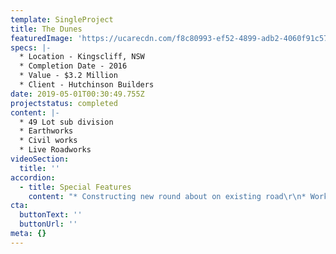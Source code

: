 ```yaml
---
template: SingleProject
title: The Dunes
featuredImage: 'https://ucarecdn.com/f8c80993-ef52-4899-adb2-4060f91c579e/'
specs: |-
  * Location - Kingscliff, NSW
  * Completion Date - 2016
  * Value - $3.2 Million
  * Client - Hutchinson Builders
date: 2019-05-01T00:30:49.755Z
projectstatus: completed
content: |-
  * 49 Lot sub division
  * Earthworks
  * Civil works
  * Live Roadworks
videoSection:
  title: ''
accordion:
  - title: Special Features
    content: "* Constructing new round about on existing road\r\n* Working in close proximity to adjoining houses\r\n* Earthworks in sand\r\n* Live sewer diversions"
cta:
  buttonText: ''
  buttonUrl: ''
meta: {}
---
```


